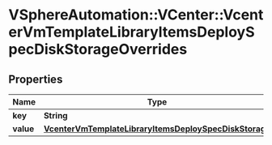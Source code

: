 # VSphereAutomation::VCenter::VcenterVmTemplateLibraryItemsDeploySpecDiskStorageOverrides

## Properties
Name | Type | Description | Notes
------------ | ------------- | ------------- | -------------
**key** | **String** |  | [optional] 
**value** | [**VcenterVmTemplateLibraryItemsDeploySpecDiskStorage**](VcenterVmTemplateLibraryItemsDeploySpecDiskStorage.md) |  | [optional] 


